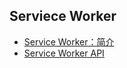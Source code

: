 ## Serviece Worker
* [Service Worker：简介](https://developers.google.com/web/fundamentals/primers/service-workers/?hl=zh-cn)
* [Service Worker API](https://developer.mozilla.org/zh-CN/docs/Web/API/Service_Worker_API)
